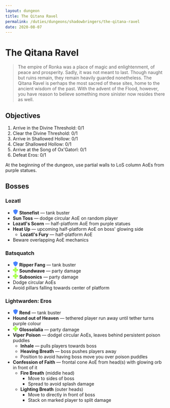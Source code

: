 ```yaml
---
layout: dungeon
title: The Qitana Ravel
permalink: /duties/dungeons/shadowbringers/the-qitana-ravel
date: 2020-08-07
---
```


# The Qitana Ravel

> The empire of Ronka was a place of magic and enlightenment, of peace and prosperity. Sadly, it was not meant to last. Though naught but ruins remain, they remain heavily guarded nonetheless. The Qitana Ravel is perhaps the most sacred of these sites, home to the ancient wisdom of the past. With the advent of the Flood, however, you have reason to believe something more sinister now resides there as well.

## Objectives

1. Arrive in the Divine Threshold: 0/1
2. Clear the Divine Threshold: 0/1
3. Arrive in Shallowed Hollow: 0/1
4. Clear Shallowed Hollow: 0/1
5. Arrive at the Song of Ox'Gatorl: 0/1
6. Defeat Eros: 0/1

At the beginning of the dungeon, use partial walls to LoS column AoEs from purple statues.

## Bosses

### Lozatl

- ![](/assets/icons/role-tank.png) **Stonefist** — tank buster
- **Sun Toss** — dodge circular AoE on random player
- **Lozatl's Scorn** — half-platform AoE from purple statues
- **Heat Up** — upcoming half-platform AoE on boss' glowing side
  - **Lozatl's Fury** — half-platform AoE
- Beware overlapping AoE mechanics

### Batsquatch

- ![](/assets/icons/role-tank.png) **Ripper Fang** — tank buster
- ![](/assets/icons/role-healer.png) **Soundwave** — party damage
- ![](/assets/icons/role-healer.png) **Subsonics** — party damage
- Dodge circular AoEs
- Avoid pillars falling towards center of platform

### Lightwarden: Eros

- ![](/assets/icons/role-tank.png) **Rend** — tank buster
- **Hound out of Heaven** — tethered player run away until tether turns purple colour
- ![](/assets/icons/role-healer.png) **Glossolalia** — party damage
- **Viper Poison** — dodgel circular AoEs, leaves behind persistent poison puddles
  - **Inhale** — pulls players towards boss
  - **Heaving Breath** — boss pushes players away
  - Position to avoid having boss move you over poison puddles
- **Confession of Faith** — frontal cone AoE from head(s) with glowing orb in front of it
  - **Fire Breath** (middle head)
    - Move to sides of boss
    - Spread to avoid splash damage
  - **Lighting Breath** (outer heads)
    - Move to directly in front of boss
    - Stack on marked player to split damage

